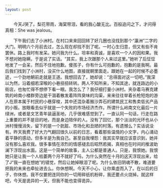```yaml
---
layout: post
---
```

　　今天J哭了。梨花带雨，海棠带泪，看的我心酸无比。百般追问之下，才问得真相：She was jealous。

　　下午我们去了小洲村。在村口来来回回转了好几圈也没找到那个“瀛洲”二字的大门。明明六个月前去过，怎么现在却找不到了呢。一时心生归意，但又有些不肯罢休。路上我时有发呆。她问我为什么。坦率和真诚，是喜欢一个人的因和果。我不想对她隐瞒，于是说了实话。“其实，我上次跟那个人来过这里。”她听了后怔怔地发了一会呆，然后不住地抱歉。傻孩子，你有什么可抱歉的，抱歉的是我啊。最后我们找到了小洲村，没买什么地图，直接就朝里面走。跟她在一起的时候不必墨迹，一个劲地朝前走就是王道。我想回去了，她却说：“总得面对这一切吧。”我深以为然，沿着细若深喉的小巷扭扭转转。两人不知所来，不知其途，就连路边的小街店，也匆忙得不想停下看一眼。我怎么了？我仔细打量小洲村。夹杂着马赛克建筑的岭南小楼群旁边是干涸着散发着阵阵臭味的沟渠，来来往往举着长枪短炮的游人在原本属于村民的小巷穿梭，其中还混杂着搬沙弄石的建筑民工和售卖低劣产品的小贩。放眼看去似乎就是一个失败的市场经济杰作。所谓什么岭南文化最后一片绿洲，或者是文艺青年装逼圣地，几乎很难感觉到了。一直认同一句话，行走在路上重要的并不是目的地，而是身边陪伴的人。没有了回忆，那个淡淡的光环也从小洲村慢慢消失，留下的是一个肮脏、市场化和丑陋的村落。有遗憾么？实话说没有。昨天我费了好大力气翻回很久以前的日志，看着那些温情的小文字，内心涌动着平静的感动，但多半是为我自己。甚至自我埋怨：我其实早就应该意识到，她并没有那么喜欢我。很多事情在浓烈的情感褪去后昭然若揭，真相也在时间的推波助澜下浮现出水面。这是一个简单的故事，主人公都是普通人。只是，我恨她。我恨她只是让我一个人枯萎两个月不就好了吗，为什么突然在十月的这天浮现出来，给了J“我一直在想她”的错觉，然后让她掉眼泪了呢。为什么依旧阴魂不散，难道要把我的未来也牵扯进去么。你休想啊。今天不小心，让你乘虚而入了。在以后的日子，你休想。我不仅要把连同你的一切用碎纸机粉碎，我还要点火烧掉。就这样吧，今天是诡异的一天，但我不能也变得诡异。
